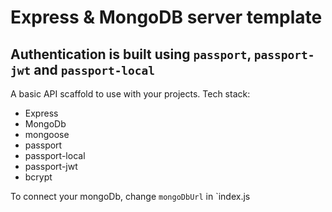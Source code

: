 # Express & MongoDB server template

## Authentication is built using `passport`, `passport-jwt` and `passport-local`

A basic API scaffold to use with your projects. 
Tech stack: 
- Express
- MongoDb
- mongoose
- passport
- passport-local
- passport-jwt 
- bcrypt

To connect your mongoDb, change `mongoDbUrl` in `index.js
